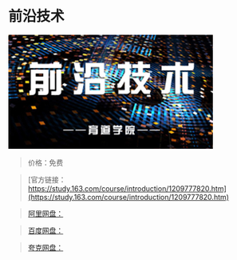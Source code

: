# 前沿技术

![img](../../../assets/study163/free/863b88aaea7048198371c30f61b846ea.jpg)

> 价格：免费

> [官方链接：https://study.163.com/course/introduction/1209777820.htm](https://study.163.com/course/introduction/1209777820.htm)

> [阿里网盘：]()

> [百度网盘：]()

> [夸克网盘：]()
